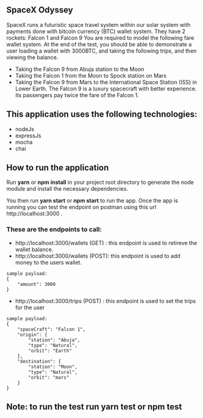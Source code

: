  
## SpaceX Odyssey
SpaceX runs a futuristic space travel system within our solar system with payments
done with bitcoin currency (BTC) wallet system. They have 2 rockets: Falcon 1 and
Falcon 9
You are required to model the following fare wallet system. At the end of the test, you
should be able to demonstrate a user loading a wallet with 3000BTC, and taking the
following trips, and then viewing the balance.
- Taking the Falcon 9 from Abuja station to the Moon
- Taking the Falcon 1 from the Moon to Spock station on Mars
- Taking the Falcon 9 from Mars to the International Space Station (ISS) in Lower Earth.
The Falcon 9 is a luxury spacecraft with better experience. Its passengers pay twice the fare of
the Falcon 1.

## This application uses the following technologies:
* nodeJs
* expressJs
* mocha
* chai

## How to run the application
Run **yarn** or **npm install** in your project root directory to generate the node module and install the necessary dependencies.

You then run **yarn start** or **npm start** to run the app. Once the app is running you can test the endpoint on postman using this url http://localhost:3000 .

### These are the endpoints to call:
* http://localhost:3000/wallets (GET) : this endpoint is used to retireve the wallet balance.
* http://localhost:3000/wallets (POST): this endpoint is used to add money to the users wallet.
~~~
sample payload:
{
	"amount": 3000
}
~~~
* http://localhost:3000/trips (POST) : this endpoint is used to set the trips for the user
~~~
sample payload:
{
	"spaceCraft": "Falcon 1",
	"origin": {
		"station": "Abuja",
		"type": "Natural",
		"orbit": "Earth"
	},
	"destination": {
		"station": "Moon",
		"type": "Natural",
		"orbit": "mars"
	}
}
~~~

## Note: to run the test run **yarn test** or **npm test**
